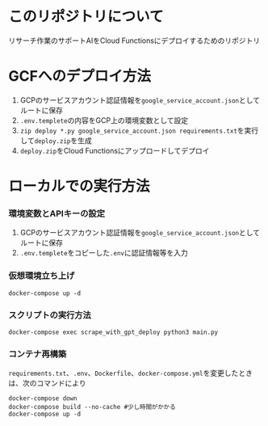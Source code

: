 # このリポジトリについて
リサーチ作業のサポートAIをCloud Functionsにデプロイするためのリポジトリ

# GCFへのデプロイ方法
1. GCPのサービスアカウント認証情報を`google_service_account.json`としてルートに保存
2. `.env.templete`の内容をGCP上の環境変数として設定
3. `zip deploy *.py google_service_account.json requirements.txt`を実行して`deploy.zip`を生成
4. `deploy.zip`をCloud Functionsにアップロードしてデプロイ

# ローカルでの実行方法
### 環境変数とAPIキーの設定
1. GCPのサービスアカウント認証情報を`google_service_account.json`としてルートに保存
2. `.env.templete`をコピーした`.env`に認証情報等を入力

### 仮想環境立ち上げ
```shell
docker-compose up -d
```
### スクリプトの実行方法
```shell
docker-compose exec scrape_with_gpt_deploy python3 main.py
```

### コンテナ再構築
`requirements.txt`、`.env`、`Dockerfile`、`docker-compose.yml`を変更したときは、次のコマンドにより
```shell
docker-compose down
docker-compose build --no-cache #少し時間がかかる
docker-compose up -d
```